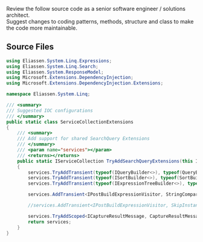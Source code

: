 Review the follow source code as a senior software engineer / solutions architect.   
Suggest changes to coding patterns, methods, structure and class to make the code 
more maintainable.  

## Source Files

```ServiceCollectionExtensions.cs
using Eliassen.System.Linq.Expressions;
using Eliassen.System.Linq.Search;
using Eliassen.System.ResponseModel;
using Microsoft.Extensions.DependencyInjection;
using Microsoft.Extensions.DependencyInjection.Extensions;

namespace Eliassen.System.Linq;

/// <summary>
/// Suggested IOC configurations
/// </summary>
public static class ServiceCollectionExtensions
{
    /// <summary>
    /// Add support for shared SearchQuery Extensions
    /// </summary>
    /// <param name="services"></param>
    /// <returns></returns>
    public static IServiceCollection TryAddSearchQueryExtensions(this IServiceCollection services)
    {
        services.TryAddTransient(typeof(IQueryBuilder<>), typeof(QueryBuilder<>));
        services.TryAddTransient(typeof(ISortBuilder<>), typeof(SortBuilder<>));
        services.TryAddTransient(typeof(IExpressionTreeBuilder<>), typeof(ExpressionTreeBuilder<>));

        services.AddTransient<IPostBuildExpressionVisitor, StringComparisonReplacementExpressionVisitor>();

        //services.AddTransient<IPostBuildExpressionVisitor, SkipInstanceMethodOnNullExpressionVisitor>();

        services.TryAddScoped<ICaptureResultMessage, CaptureResultMessage>();
        return services;
    }
}

```

